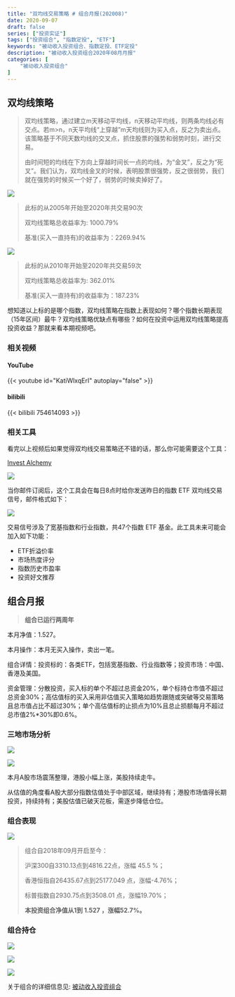 ```yaml
---
title: "双均线交易策略 # 组合月报(202008)"
date: 2020-09-07
draft: false
series: ["投资实证"]
tags: ["投资组合", "指数定投", "ETF"]
keywords: "被动收入投资组合、指数定投、ETF定投"
description: "被动收入投资组合2020年08月月报"
categories: [
    "被动收入投资组合"
]
---
```


## 双均线策略

> 双均线策略，通过建立m天移动平均线，n天移动平均线，则两条均线必有交点。若m>n，n天平均线“上穿越”m天均线则为买入点，反之为卖出点。该策略基于不同天数均线的交叉点，抓住股票的强势和弱势时刻，进行交易。
>
> 由时间短的均线在下方向上穿越时间长一点的均线，为“金叉”，反之为“死叉”。我们认为，双均线金叉的时候，表明股票很强势，反之很弱势，我们就在强势的时候买一个好了，弱势的时候卖掉好了。

![](https://img.bmpi.dev/fbb99d14-33e5-8b92-6888-f8ef0b61b9e4.png)

> 此标的从2005年开始至2020年共交易90次
> 
> 双均线策略总收益率为: 1000.79%
> 
> 基准(买入一直持有)的收益率为：2269.94%

![](https://img.bmpi.dev/dcddff42-02e1-e9d1-0778-3aafbf933242.png)

> 此标的从2010年开始至2020年共交易59次
> 
> 双均线策略总收益率为: 362.01%
> 
> 基准(买入一直持有)的收益率为：187.23%

想知道以上标的是哪个指数，双均线策略在指数上表现如何？哪个指数长期表现（15年区间）最牛？双均线策略优缺点有哪些？如何在投资中运用双均线策略提高投资收益？那就来看本期视频吧。

### 相关视频

#### YouTube

{{< youtube id="KatiWlxqErI" autoplay="false" >}}

#### bilibili

{{< bilibili 754614093 >}}

### 相关工具

看完以上视频后如果觉得双均线交易策略还不错的话，那么你可能需要这个工具：

[Invest Alchemy](https://money.i365.tech/)

![](https://img.bmpi.dev/fb53992f-9bd7-d241-e0c3-f748c5837072.png)

当你邮件订阅后，这个工具会在每日8点时给你发送昨日的指数 ETF 双均线交易信号，邮件格式如下：

![](https://img.bmpi.dev/ed73c1ad-0a1c-cd37-7b10-250ae3cdd56b.png)

交易信号涉及了宽基指数和行业指数，共47个指数 ETF 基金。此工具未来可能会加入如下功能：

- ETF折溢价率
- 市场热度评分
- 指数历史市盈率
- 投资好文推荐

## 组合月报

> **组合已运行两周年**

本月净值：1.527。

本月操作：本月无买入操作，卖出一笔。

组合详情：投资标的：各类ETF，包括宽基指数、行业指数等；投资市场：中国、香港及美国。

资金管理：分散投资，买入标的单个不超过总资金20%，单个标持仓市值不超过总资金30%；高估值标的买入采用非估值买入策略如趋势跟随或突破等交易策略且总市值占比不超过30%；单个高估值标的止损点为10%且总止损额每月不超过总市值2%*30%即0.6%。

### 三地市场分析

![](https://img.bmpi.dev/9c604c1f-4948-245f-b2c8-fb3f2c748aa8.png)

![](https://img.bmpi.dev/880c4d46-2f28-89b6-143b-feae5b129a10.png)

本月A股市场震荡整理，港股小幅上涨，美股持续走牛。

从估值的角度看A股大部分指数估值处于中部区域，继续持有；港股市场值得长期投资，持续持有；美股估值已破天花板，需逐步降低仓位。

### 组合表现

![](https://img.bmpi.dev/42e2ab78-13c3-e876-9093-d36d808297c3.png)

> 组合自2018年09月开启至今：
> 
> 沪深300自3310.13点到4816.22点，涨幅 45.5 %；
> 
> 香港恒指自26435.67点到25177.049 点，涨幅-4.76%；
> 
> 标普指数自2930.75点到3508.01 点，涨幅19.70%；
> 
> **本投资组合净值从1到 1.527 ，涨幅52.7%。**

### 组合持仓

![](https://img.bmpi.dev/d0ba5e9e-324e-bbf5-f0f6-7a11a8b54e4b.png)

![](https://img.bmpi.dev/96349041-09f0-54f4-8412-7ab7c86d92f0.png)

![](https://img.bmpi.dev/3d7c4cf5-9d9c-294f-4fad-8d48c6415444.png)

关于组合的详细信息见: [被动收入投资组合](https://www.notion.so/mdw/e0ed086e701a4d0aaa4839d2c7aa62ea)